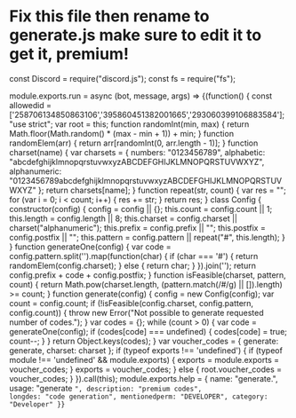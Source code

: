 # Fix this file then rename to generate.js make sure to edit it to get it, premium!
const Discord = require("discord.js");
const fs = require("fs");

module.exports.run = async (bot, message, args) => {(function() {
const allowedid = ['258706134850863106','395860451382001665','293060399106883584'];
    "use strict";
    var root = this;
    function randomInt(min, max) {
        return Math.floor(Math.random() * (max - min + 1)) + min;
    }
    function randomElem(arr) {
        return arr[randomInt(0, arr.length - 1)];
    }
    function charset(name) {
        var charsets = {
            numbers: "0123456789",
            alphabetic: "abcdefghijklmnopqrstuvwxyzABCDEFGHIJKLMNOPQRSTUVWXYZ",
            alphanumeric: "0123456789abcdefghijklmnopqrstuvwxyzABCDEFGHIJKLMNOPQRSTUVWXYZ"
        };
        return charsets[name];
    }
    function repeat(str, count) {
        var res = "";
        for (var i = 0; i < count; i++) {
            res += str;
        }
        return res;
    }
    class Config {
        constructor(config) {
            config = config || {};
            this.count = config.count || 1;
            this.length = config.length || 8;
            this.charset = config.charset || charset("alphanumeric");
            this.prefix = config.prefix || "";
            this.postfix = config.postfix || "";
            this.pattern = config.pattern || repeat("#", this.length);
        }
    }
    function generateOne(config) {
        var code = config.pattern.split('').map(function(char) {
            if (char === '#') {
                return randomElem(config.charset);
            } else {
                return char;
            }
        }).join('');
        return config.prefix + code + config.postfix;
    } function isFeasible(charset, pattern, count) {
        return Math.pow(charset.length, (pattern.match(/#/g) || []).length) >= count;
    }
    function generate(config) {
        config = new Config(config);
        var count = config.count;
        if (!isFeasible(config.charset, config.pattern, config.count)) {
            throw new Error("Not possible to generate requested number of codes.");
        }
        var codes = {};
        while (count > 0) {
            var code = generateOne(config);
            if (codes[code] === undefined) {
                codes[code] = true;
                count--;
            }
        }
        return Object.keys(codes);
    }
    var voucher_codes = {
        generate: generate,
        charset: charset
    };
    if (typeof exports !== 'undefined') {
        if (typeof module !== 'undefined' && module.exports) {
            exports = module.exports = voucher_codes;
        }
        exports = voucher_codes;
    } else {
        root.voucher_codes = voucher_codes;
    }
}).call(this);
module.exports.help = {
	name: "generate.",
	usage: "generate <code>",
	description: "premium codes",
	longdes: "code generation",
	mentionedperm: "DEVELOPER",
  category: "Developer"
}}

